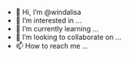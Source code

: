- 👋 Hi, I’m @windalisa
- 👀 I’m interested in ...
- 🌱 I’m currently learning ...
- 💞️ I’m looking to collaborate on ...
- 📫 How to reach me ...

<!---
windalisa/windalisa is a ✨ special ✨ repository because its `README.md` (this file) appears on your GitHub profile.
You can click the Preview link to take a look at your changes.
--->
